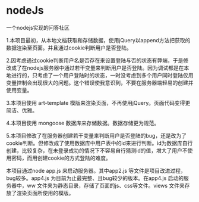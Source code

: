 # nodeJs
一个nodejs实现的问答社区

1.本项目最初，从本地文档获取和存储数据，使用jQuery以append方法把获取的数据渲染至页面。并且通过cookie判断用户是否登陆。

2.因考虑通过cookie判断用户名是否存在来设置登陆与否的状态有弊端，于是修改成了在nodejs服务器中通过若干变量来判断用户是否登陆。因为调试都是在本地进行的，只考虑了一个用户登陆时的状态，一时没考虑到多个用户同时登陆仅用变量控制会出现很大的问题。这个错误使我意识到，不要在服务器端轻易的创建并使用变量。

3.本项目使用 art-template 模版来渲染页面，不再使用jQuery。页面代码变得更简洁、优雅。

4.本项目使用 mongoose 数据库来存储数据。数据存储更为规范。

5.本项目修改了在服务器创建若干变量来判断用户是否登陆的bug，还是改为了cookie判断。但修改成了使用数据库中用户表中的id来进行判断。id为数据库自行创建，比较复杂，在未登录成功的情况下不容易自行猜测id的值，增大了用户不使用密码，而用创建cookie的方式登陆的难度。

本项目通过node app.js 来启动服务器。其中app2.js 等文件是项目改进过程，bug较多。app4.js 为目前为止最完整、且bug较少的版本。在app4.js 启动的服务器中，ww 文件夹为静态目录，存储了页面的js、css等文件。views 文件夹存放了渲染页面所使用的模版。